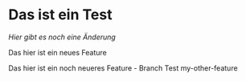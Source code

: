 # Das ist ein Test

*Hier gibt es noch eine Änderung*

Das hier ist ein neues Feature

Das hier ist ein noch neueres Feature - Branch Test my-other-feature